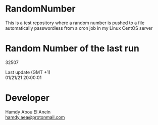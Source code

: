# RandomNumber    
This is a test repository where a random number is pushed to a file automatically passwordless from a cron job in my Linux CentOS server    
# Random Number of the last run   
32507
      
Last update (GMT +1)    
01/21/21 20:00:01
# Developer    
Hamdy Abou El Anein   
hamdy.aea@protonmail.com
